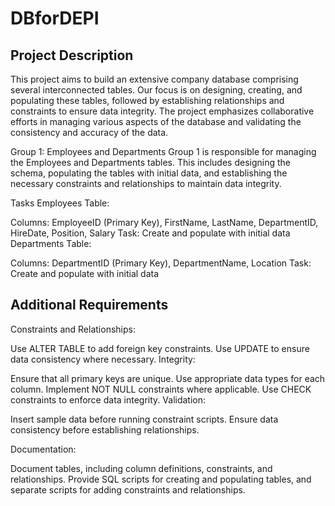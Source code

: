 # DBforDEPI

## Project Description

This project aims to build an extensive company database comprising several interconnected tables. Our focus is on designing, creating, and populating these tables, followed by establishing relationships and constraints to ensure data integrity. The project emphasizes collaborative efforts in managing various aspects of the database and validating the consistency and accuracy of the data.

Group 1: Employees and Departments
Group 1 is responsible for managing the Employees and Departments tables. This includes designing the schema, populating the tables with initial data, and establishing the necessary constraints and relationships to maintain data integrity.

Tasks
Employees Table:

Columns: EmployeeID (Primary Key), FirstName, LastName, DepartmentID, HireDate, Position, Salary
Task: Create and populate with initial data
Departments Table:

Columns: DepartmentID (Primary Key), DepartmentName, Location
Task: Create and populate with initial data

## Additional Requirements

Constraints and Relationships:

Use ALTER TABLE to add foreign key constraints.
Use UPDATE to ensure data consistency where necessary.
Integrity:

Ensure that all primary keys are unique.
Use appropriate data types for each column.
Implement NOT NULL constraints where applicable.
Use CHECK constraints to enforce data integrity.
Validation:

Insert sample data before running constraint scripts.
Ensure data consistency before establishing relationships.

Documentation:

Document tables, including column definitions, constraints, and relationships.
Provide SQL scripts for creating and populating tables, and separate scripts for adding constraints and relationships.

